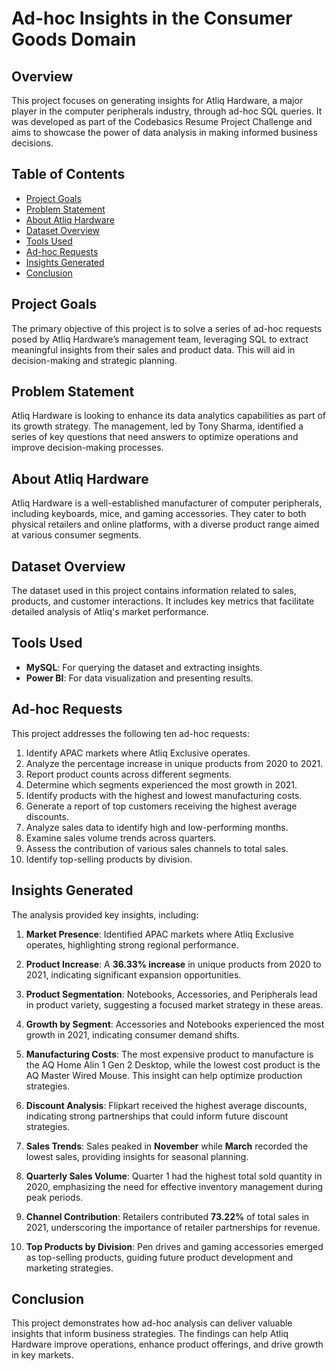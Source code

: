 # Ad-hoc Insights in the Consumer Goods Domain

## Overview
This project focuses on generating insights for Atliq Hardware, a major player in the computer peripherals industry, through ad-hoc SQL queries. It was developed as part of the Codebasics Resume Project Challenge and aims to showcase the power of data analysis in making informed business decisions.

## Table of Contents
- [Project Goals](#project-goals)
- [Problem Statement](#problem-statement)
- [About Atliq Hardware](#about-atliq-hardware)
- [Dataset Overview](#dataset-overview)
- [Tools Used](#tools-used)
- [Ad-hoc Requests](#ad-hoc-requests)
- [Insights Generated](#insights-generated)
- [Conclusion](#conclusion)

## Project Goals
The primary objective of this project is to solve a series of ad-hoc requests posed by Atliq Hardware’s management team, leveraging SQL to extract meaningful insights from their sales and product data. This will aid in decision-making and strategic planning.

## Problem Statement
Atliq Hardware is looking to enhance its data analytics capabilities as part of its growth strategy. The management, led by Tony Sharma, identified a series of key questions that need answers to optimize operations and improve decision-making processes.

## About Atliq Hardware
Atliq Hardware is a well-established manufacturer of computer peripherals, including keyboards, mice, and gaming accessories. They cater to both physical retailers and online platforms, with a diverse product range aimed at various consumer segments.

## Dataset Overview
The dataset used in this project contains information related to sales, products, and customer interactions. It includes key metrics that facilitate detailed analysis of Atliq's market performance.

## Tools Used
- **MySQL**: For querying the dataset and extracting insights.
- **Power BI**: For data visualization and presenting results.

## Ad-hoc Requests
This project addresses the following ten ad-hoc requests:
1. Identify APAC markets where Atliq Exclusive operates.
2. Analyze the percentage increase in unique products from 2020 to 2021.
3. Report product counts across different segments.
4. Determine which segments experienced the most growth in 2021.
5. Identify products with the highest and lowest manufacturing costs.
6. Generate a report of top customers receiving the highest average discounts.
7. Analyze sales data to identify high and low-performing months.
8. Examine sales volume trends across quarters.
9. Assess the contribution of various sales channels to total sales.
10. Identify top-selling products by division.

## Insights Generated
The analysis provided key insights, including:

1. **Market Presence**: Identified APAC markets where Atliq Exclusive operates, highlighting strong regional performance.

2. **Product Increase**: A **36.33% increase** in unique products from 2020 to 2021, indicating significant expansion opportunities.

3. **Product Segmentation**: Notebooks, Accessories, and Peripherals lead in product variety, suggesting a focused market strategy in these areas.

4. **Growth by Segment**: Accessories and Notebooks experienced the most growth in 2021, indicating consumer demand shifts.

5. **Manufacturing Costs**: The most expensive product to manufacture is the AQ Home Alin 1 Gen 2 Desktop, while the lowest cost product is the AQ Master Wired Mouse. This insight can help optimize production strategies.

6. **Discount Analysis**: Flipkart received the highest average discounts, indicating strong partnerships that could inform future discount strategies.

7. **Sales Trends**: Sales peaked in **November** while **March** recorded the lowest sales, providing insights for seasonal planning.

8. **Quarterly Sales Volume**: Quarter 1 had the highest total sold quantity in 2020, emphasizing the need for effective inventory management during peak periods.

9. **Channel Contribution**: Retailers contributed **73.22%** of total sales in 2021, underscoring the importance of retailer partnerships for revenue.

10. **Top Products by Division**: Pen drives and gaming accessories emerged as top-selling products, guiding future product development and marketing strategies.

## Conclusion
This project demonstrates how ad-hoc analysis can deliver valuable insights that inform business strategies. The findings can help Atliq Hardware improve operations, enhance product offerings, and drive growth in key markets.
